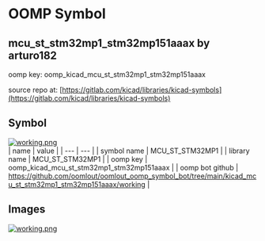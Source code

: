 # OOMP Symbol  
## mcu_st_stm32mp1_stm32mp151aaax  by arturo182  
  
oomp key: oomp_kicad_mcu_st_stm32mp1_stm32mp151aaax  
  
source repo at: [https://gitlab.com/kicad/libraries/kicad-symbols](https://gitlab.com/kicad/libraries/kicad-symbols)  
## Symbol  
  
[![working.png](working_600.png)](working.png)  
| name | value | 
| --- | --- | 
| symbol name | MCU_ST_STM32MP1 | 
| library name | MCU_ST_STM32MP1 | 
| oomp key | oomp_kicad_mcu_st_stm32mp1_stm32mp151aaax | 
| oomp bot github | https://github.com/oomlout/oomlout_oomp_symbol_bot/tree/main/kicad_mcu_st_stm32mp1_stm32mp151aaax/working | 
## Images  
  
[![working.png](working_140.png)](working.png)  
